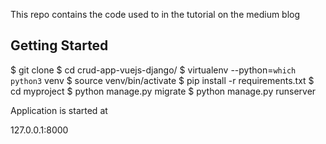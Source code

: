 This repo contains the code used to in the tutorial on the medium blog

Getting Started
----------------------------------------------------

$ git clone 
$ cd crud-app-vuejs-django/
$ virtualenv --python=`which python3` venv
$ source venv/bin/activate
$ pip install -r requirements.txt
$ cd myproject
$ python manage.py migrate
$ python manage.py runserver


 Application is started at

127.0.0.1:8000
